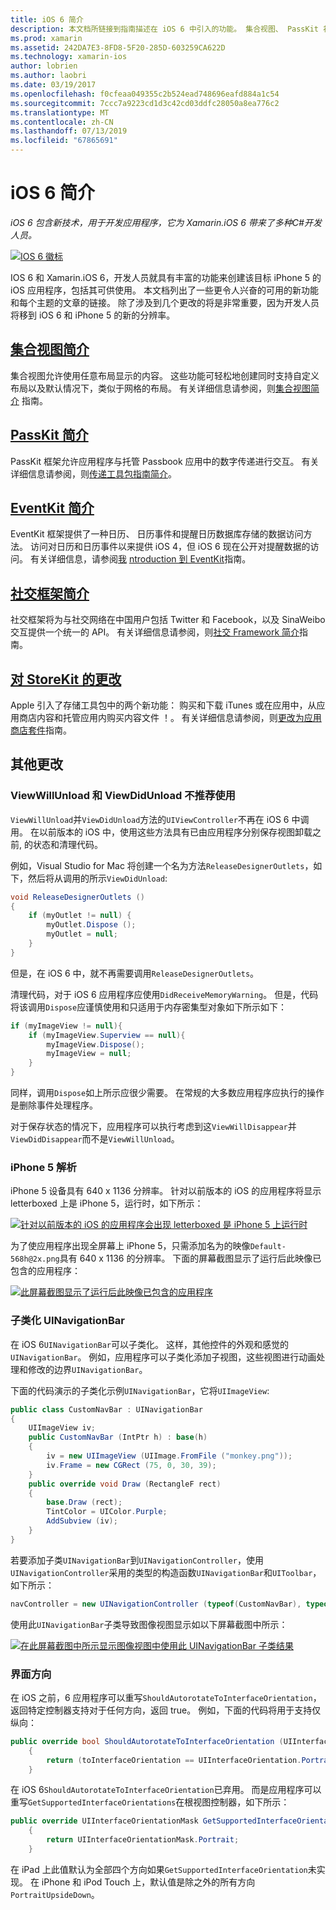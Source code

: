 ```yaml
---
title: iOS 6 简介
description: 本文档所链接到指南描述在 iOS 6 中引入的功能。 集合视图、 PassKit 社交框架，并将所有讨论对 StoreKit 的更改。
ms.prod: xamarin
ms.assetid: 242DA7E3-8FD8-5F20-285D-603259CA622D
ms.technology: xamarin-ios
author: lobrien
ms.author: laobri
ms.date: 03/19/2017
ms.openlocfilehash: f0cfeaa049355c2b524ead748696eafd884a1c54
ms.sourcegitcommit: 7ccc7a9223cd1d3c42cd03ddfc28050a8ea776c2
ms.translationtype: MT
ms.contentlocale: zh-CN
ms.lasthandoff: 07/13/2019
ms.locfileid: "67865691"
---
```

# <a name="introduction-to-ios-6"></a>iOS 6 简介

_iOS 6 包含新技术，用于开发应用程序，它为 Xamarin.iOS 6 带来了多种C#开发人员。_

[![](images/ios6-large.jpg "IOS 6 徽标")](images/ios6-large.jpg#lightbox)

IOS 6 和 Xamarin.iOS 6，开发人员就具有丰富的功能来创建该目标 iPhone 5 的 iOS 应用程序，包括其可供使用。
本文档列出了一些更令人兴奋的可用的新功能和每个主题的文章的链接。 除了涉及到几个更改的将是非常重要，因为开发人员将移到 iOS 6 和 iPhone 5 的新的分辨率。


## <a name="introduction-to-collection-viewsiosuser-interfacecontrolsuicollectionviewmd"></a>[集合视图简介](~/ios/user-interface/controls/uicollectionview.md)

集合视图允许使用任意布局显示的内容。 这些功能可轻松地创建同时支持自定义布局以及默认情况下，类似于网格的布局。 有关详细信息请参阅，则[集合视图简介](~/ios/user-interface/controls/uicollectionview.md) [](~/ios/user-interface/controls/uicollectionview.md)指南。


## <a name="introduction-to-passkitiosplatformpasskitmd"></a>[PassKit 简介](~/ios/platform/passkit.md)

PassKit 框架允许应用程序与托管 Passbook 应用中的数字传递进行交互。 有关详细信息请参阅，则[传递工具包指南简介](~/ios/platform/passkit.md)。


## <a name="introduction-to-eventkitiosplatformeventkitmd"></a>[EventKit 简介](~/ios/platform/eventkit.md)

EventKit 框架提供了一种日历、 日历事件和提醒日历数据库存储的数据访问方法。 访问对日历和日历事件以来提供 iOS 4，但 iOS 6 现在公开对提醒数据的访问。 有关详细信息，请参阅[我](~/ios/platform/eventkit.md) [ntroduction 到 EventKit](~/ios/platform/eventkit.md)指南。


## <a name="introduction-to-the-social-frameworkiosplatformsocial-frameworkmd"></a>[社交框架简介](~/ios/platform/social-framework.md)

社交框架将为与社交网络在中国用户包括 Twitter 和 Facebook，以及 SinaWeibo 交互提供一个统一的 API。 有关详细信息请参阅，则[社交 Framework 简介](~/ios/platform/social-framework.md)指南。


## <a name="changes-to-storekitchanges-to-storekitmd"></a>[对 StoreKit 的更改](changes-to-storekit.md)

Apple 引入了存储工具包中的两个新功能： 购买和下载 iTunes 或在应用中，从应用商店内容和托管应用内购买内容文件 ！。 有关详细信息请参阅，则[更改为应用商店套件](changes-to-storekit.md)指南。


## <a name="other-changes"></a>其他更改


### <a name="viewwillunload-and-viewdidunload-deprecated"></a>ViewWillUnload 和 ViewDidUnload 不推荐使用

`ViewWillUnload`并`ViewDidUnload`方法的`UIViewController`不再在 iOS 6 中调用。 在以前版本的 iOS 中，使用这些方法具有已由应用程序分别保存视图卸载之前, 的状态和清理代码。

例如，Visual Studio for Mac 将创建一个名为方法`ReleaseDesignerOutlets`，如下，然后将从调用的所示`ViewDidUnload`:

```csharp
void ReleaseDesignerOutlets ()
{
    if (myOutlet != null) {
        myOutlet.Dispose ();
        myOutlet = null;
    }
}
```

但是，在 iOS 6 中，就不再需要调用`ReleaseDesignerOutlets`。   
   
   
   
清理代码，对于 iOS 6 应用程序应使用`DidReceiveMemoryWarning`。 但是，代码将该调用`Dispose`应谨慎使用和只适用于内存密集型对象如下所示如下：

```csharp
if (myImageView != null){
    if (myImageView.Superview == null){
        myImageView.Dispose();
        myImageView = null;
    }
}
```

同样，调用`Dispose`如上所示应很少需要。 在常规的大多数应用程序应执行的操作是删除事件处理程序。

对于保存状态的情况下，应用程序可以执行考虑到这`ViewWillDisappear`并`ViewDidDisappear`而不是`ViewWillUnload`。


### <a name="iphone-5-resolution"></a>iPhone 5 解析

iPhone 5 设备具有 640 x 1136 分辨率。 针对以前版本的 iOS 的应用程序将显示 letterboxed 上是 iPhone 5，运行时，如下所示：

 [![](images/01-letterboxed.png "针对以前版本的 iOS 的应用程序会出现 letterboxed 是 iPhone 5 上运行时")](images/01-letterboxed.png#lightbox)

为了使应用程序出现全屏幕上 iPhone 5，只需添加名为的映像`Default-568h@2x.png`具有 640 x 1136 的分辨率。 下面的屏幕截图显示了运行后此映像已包含的应用程序：

 [![](images/02-fullscreen.png "此屏幕截图显示了运行后此映像已包含的应用程序")](images/02-fullscreen.png#lightbox)

### <a name="subclassing-uinavigationbar"></a>子类化 UINavigationBar

在 iOS 6`UINavigationBar`可以子类化。 这样，其他控件的外观和感觉的`UINavigationBar`。 例如，应用程序可以子类化添加子视图，这些视图进行动画处理和修改的边界`UINavigationBar`。

下面的代码演示的子类化示例`UINavigationBar`，它将`UIImageView`:

```csharp
public class CustomNavBar : UINavigationBar
{
    UIImageView iv;
    public CustomNavBar (IntPtr h) : base(h)
    {
        iv = new UIImageView (UIImage.FromFile ("monkey.png"));
        iv.Frame = new CGRect (75, 0, 30, 39);
    }
    public override void Draw (RectangleF rect)
    {
        base.Draw (rect);
        TintColor = UIColor.Purple;
        AddSubview (iv);
    }
}
```

若要添加子类`UINavigationBar`到`UINavigationController`，使用`UINavigationController`采用的类型的构造函数`UINavigationBar`和`UIToolbar`，如下所示：

```csharp
navController = new UINavigationController (typeof(CustomNavBar), typeof(UIToolbar));
```

使用此`UINavigationBar`子类导致图像视图显示如以下屏幕截图中所示：

 [![](images/03-navbar.png "在此屏幕截图中所示显示图像视图中使用此 UINavigationBar 子类结果")](images/03-navbar.png#lightbox)

### <a name="interface-orientation"></a>界面方向

在 iOS 之前，6 应用程序可以重写`ShouldAutorotateToInterfaceOrientation`，返回特定控制器支持对于任何方向，返回 true。 例如，下面的代码将用于支持仅纵向：

```csharp
public override bool ShouldAutorotateToInterfaceOrientation (UIInterfaceOrientation toInterfaceOrientation)
    {
        return (toInterfaceOrientation == UIInterfaceOrientation.Portrait);
    }
```

在 iOS 6`ShouldAutorotateToInterfaceOrientation`已弃用。
而是应用程序可以重写`GetSupportedInterfaceOrientations`在根视图控制器，如下所示：

```csharp
public override UIInterfaceOrientationMask GetSupportedInterfaceOrientations ()
    {
        return UIInterfaceOrientationMask.Portrait;
    }
```

在 iPad 上此值默认为全部四个方向如果`GetSupportedInterfaceOrientation`未实现。 在 iPhone 和 iPod Touch 上，默认值是除之外的所有方向`PortraitUpsideDown`。
